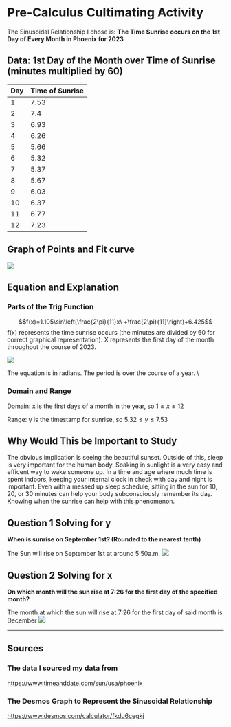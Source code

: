 # Pre-Calculus Cultimating Activity

The Sinusoidal Relationship I chose is: **The Time Sunrise occurs on the 1st Day of Every Month in Phoenix for 2023**

## Data: 1st Day of the Month over Time of Sunrise (minutes multiplied by 60)
| Day | Time of Sunrise |
| ------------ | ------------ |
| 1 | 7.53 |
| 2 | 7.4 |
| 3 | 6.93 |
| 4 | 6.26 |
| 5 | 5.66 |
| 6 | 5.32 |
| 7 | 5.37 |
| 8 | 5.67 |
| 9 | 6.03 |
| 10 | 6.37 |
| 11 | 6.77 |
| 12 | 7.23 |

## Graph of Points and Fit curve
![](https://i.imgur.com/ZQFS6Af.png)

## Equation and Explanation
### Parts of the Trig Function
$$f(x)=1.105\sin\left(\frac{2\pi}{11}x\ +\frac{2\pi}{11}\right)+6.425$$
f(x) represents the time sunrise occurs (the minutes are divided by 60 for correct graphical representation). X represents the first day of the month throughout the course of 2023.

![](https://i.imgur.com/cMusCvA.jpg)

The equation is in radians. The period is over the course of a year. \

### Domain and Range
Domain: x is the first days of a month in the year, so $1 ≤ x ≤ 12$

Range: y is the timestamp for sunrise, so $5.32 ≤ y ≤ 7.53$

## Why Would This be Important to Study
The obvious implication is seeing the beautiful sunset. Outside of this, sleep is very important for the human body. Soaking in sunlight is a very easy and efficent way to wake someone up. In a time and age where much time is spent indoors, keeping your internal clock in check with day and night is important. Even with a messed up sleep schedule, sitting in the sun for 10, 20, or 30 minutes can help your body subconsciously remember its day. Knowing when the sunrise can help with this phenomenon.

## Question 1 Solving for y
**When is sunrise on September 1st? (Rounded to the nearest tenth)**

The Sun will rise on September 1st at around 5:50a.m.
![](https://i.imgur.com/4rggLYB.jpg)

## Question 2 Solving for x
**On which month will the sun rise at 7:26 for the first day of the specified month?**

The month at which the sun will rise at 7:26 for the first day of said month is December
![](https://i.imgur.com/yi2Sby8.png)

------------

## Sources
### The data I sourced my data from
https://www.timeanddate.com/sun/usa/phoenix

### The Desmos Graph to Represent the Sinusoidal Relationship
https://www.desmos.com/calculator/fkdu6cegkj

